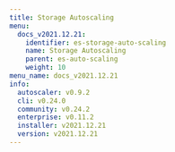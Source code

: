 ```yaml
---
title: Storage Autoscaling
menu:
  docs_v2021.12.21:
    identifier: es-storage-auto-scaling
    name: Storage Autoscaling
    parent: es-auto-scaling
    weight: 10
menu_name: docs_v2021.12.21
info:
  autoscaler: v0.9.2
  cli: v0.24.0
  community: v0.24.2
  enterprise: v0.11.2
  installer: v2021.12.21
  version: v2021.12.21
---
```


